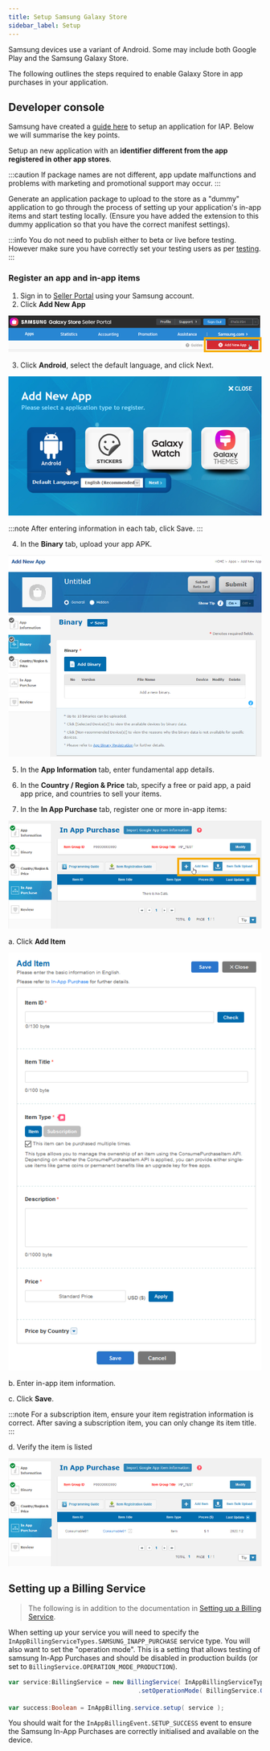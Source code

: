 ```yaml
---
title: Setup Samsung Galaxy Store
sidebar_label: Setup
---
```



Samsung devices use a variant of Android. Some may include both Google Play and the Samsung Galaxy Store. 

The following outlines the steps required to enable Galaxy Store in app purchases in your application.



## Developer console

Samsung have created a [guide here](https://developer.samsung.com/iap/programming-guide/integrate-iap-helper-into-your-app.html) to setup an application for IAP. Below we will summarise the key points.

Setup an new application with an **identifier different from the app registered in other app stores**.

:::caution
If package names are not different, app update malfunctions and problems with marketing and promotional support may occur.
:::

Generate an application package to upload to the store as a "dummy" application to go through the process of setting up your application's in-app items and start testing locally. (Ensure you have added the extension to this dummy application so that you have the correct manifest settings).

:::info
You do not need to publish either to beta or live before testing. However make sure you have correctly set your testing users as per [testing](testing.md).
:::


### Register an app and in-app items

1. Sign in to [Seller Portal](https://seller.samsungapps.com/) using your Samsung account.
2. Click **Add New App**

![](images/seller_portal_01_v2.png)

3. Click **Android**, select the default language, and click Next.

![](images/seller_portal_02_v2.png)

:::note
After entering information in each tab, click Save.
:::

4. In the **Binary** tab, upload your app APK.

![](images/seller_portal_03_v2.png)


5. In the **App Information** tab, enter fundamental app details.

6. In the **Country / Region & Price** tab, specify a free or paid app, a paid app price, and countries to sell your items.

7. In the **In App Purchase** tab, register one or more in-app items:

![](images/seller_portal_04_v2.png)


a. Click **Add Item**

![](images/seller_portal_05_v2.png)

b. Enter in-app item information.

c. Click **Save**.

:::note
For a subscription item, ensure your item registration information is correct. After saving a subscription item, you can only change its item title.
:::

d. Verify the item is listed

![](images/seller_portal_guide_v2.png)



## Setting up a Billing Service

> The following is in addition to the documentation in [Setting up a Billing Service](../billing-service).

When setting up your service you will need to specify the `InAppBillingServiceTypes.SAMSUNG_INAPP_PURCHASE` service type. You will also want to set the "operation mode". This is a setting that allows testing of samsung In-App Purchases and should be disabled in production builds (or set to `BillingService.OPERATION_MODE_PRODUCTION`).

```actionscript
var service:BillingService = new BillingService( InAppBillingServiceTypes.SAMSUNG_INAPP_PURCHASE )
                                    .setOperationMode( BillingService.OPERATION_MODE_TEST );

var success:Boolean = InAppBilling.service.setup( service );
```

You should wait for the `InAppBillingEvent.SETUP_SUCCESS` event to ensure the Samsung In-App Purchases are correctly initialised and available on the device.

